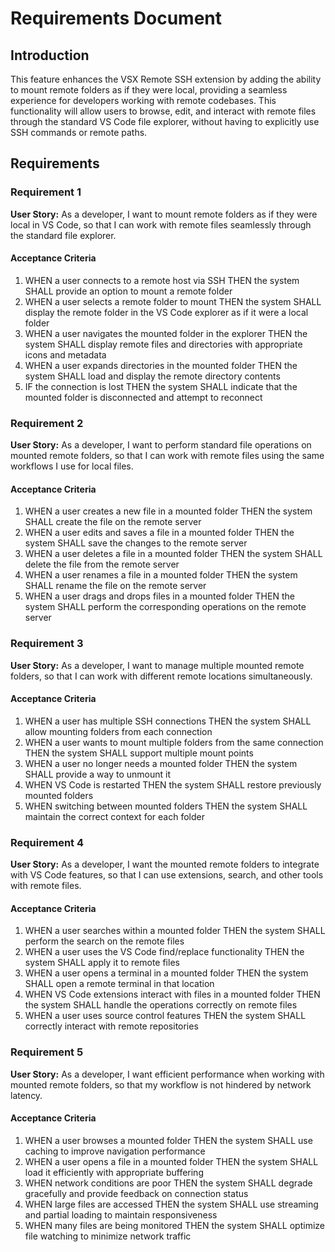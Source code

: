 # Requirements Document

## Introduction

This feature enhances the VSX Remote SSH extension by adding the ability to mount remote folders as if they were local, providing a seamless experience for developers working with remote codebases. This functionality will allow users to browse, edit, and interact with remote files through the standard VS Code file explorer, without having to explicitly use SSH commands or remote paths.

## Requirements

### Requirement 1

**User Story:** As a developer, I want to mount remote folders as if they were local in VS Code, so that I can work with remote files seamlessly through the standard file explorer.

#### Acceptance Criteria
1. WHEN a user connects to a remote host via SSH THEN the system SHALL provide an option to mount a remote folder
2. WHEN a user selects a remote folder to mount THEN the system SHALL display the remote folder in the VS Code explorer as if it were a local folder
3. WHEN a user navigates the mounted folder in the explorer THEN the system SHALL display remote files and directories with appropriate icons and metadata
4. WHEN a user expands directories in the mounted folder THEN the system SHALL load and display the remote directory contents
5. IF the connection is lost THEN the system SHALL indicate that the mounted folder is disconnected and attempt to reconnect

### Requirement 2

**User Story:** As a developer, I want to perform standard file operations on mounted remote folders, so that I can work with remote files using the same workflows I use for local files.

#### Acceptance Criteria
1. WHEN a user creates a new file in a mounted folder THEN the system SHALL create the file on the remote server
2. WHEN a user edits and saves a file in a mounted folder THEN the system SHALL save the changes to the remote server
3. WHEN a user deletes a file in a mounted folder THEN the system SHALL delete the file from the remote server
4. WHEN a user renames a file in a mounted folder THEN the system SHALL rename the file on the remote server
5. WHEN a user drags and drops files in a mounted folder THEN the system SHALL perform the corresponding operations on the remote server

### Requirement 3

**User Story:** As a developer, I want to manage multiple mounted remote folders, so that I can work with different remote locations simultaneously.

#### Acceptance Criteria
1. WHEN a user has multiple SSH connections THEN the system SHALL allow mounting folders from each connection
2. WHEN a user wants to mount multiple folders from the same connection THEN the system SHALL support multiple mount points
3. WHEN a user no longer needs a mounted folder THEN the system SHALL provide a way to unmount it
4. WHEN VS Code is restarted THEN the system SHALL restore previously mounted folders
5. WHEN switching between mounted folders THEN the system SHALL maintain the correct context for each folder

### Requirement 4

**User Story:** As a developer, I want the mounted remote folders to integrate with VS Code features, so that I can use extensions, search, and other tools with remote files.

#### Acceptance Criteria
1. WHEN a user searches within a mounted folder THEN the system SHALL perform the search on the remote files
2. WHEN a user uses the VS Code find/replace functionality THEN the system SHALL apply it to remote files
3. WHEN a user opens a terminal in a mounted folder THEN the system SHALL open a remote terminal in that location
4. WHEN VS Code extensions interact with files in a mounted folder THEN the system SHALL handle the operations correctly on remote files
5. WHEN a user uses source control features THEN the system SHALL correctly interact with remote repositories

### Requirement 5

**User Story:** As a developer, I want efficient performance when working with mounted remote folders, so that my workflow is not hindered by network latency.

#### Acceptance Criteria
1. WHEN a user browses a mounted folder THEN the system SHALL use caching to improve navigation performance
2. WHEN a user opens a file in a mounted folder THEN the system SHALL load it efficiently with appropriate buffering
3. WHEN network conditions are poor THEN the system SHALL degrade gracefully and provide feedback on connection status
4. WHEN large files are accessed THEN the system SHALL use streaming and partial loading to maintain responsiveness
5. WHEN many files are being monitored THEN the system SHALL optimize file watching to minimize network traffic